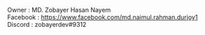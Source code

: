 Owner : MD. Zobayer Hasan Nayem
<br>
Facebook : https://www.facebook.com/md.naimul.rahman.durjoy1
<br>
Discord : zobayerdev#9312
